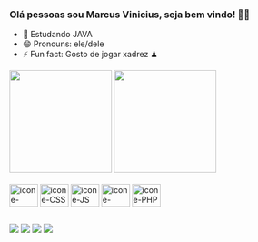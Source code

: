 ### Olá pessoas sou Marcus Vinicius, seja bem vindo! 🧠🧐

- 🌱 Estudando JAVA
- 😄 Pronouns: ele/dele
- ⚡ Fun fact: Gosto de jogar xadrez ♟


<div>
<img height="180em" src="https://github-readme-stats.vercel.app/api?username=marcusdev29&show_icons=true&theme=tokyonight"/>
<img height="180em" src="https://github-readme-stats.vercel.app/api/top-langs/?username=marcusdev29&layout=compact&show_icons=true&theme=tokyonight"/>
</div>

<div style="display: inline_block"><br>
 
  <img align="center" alt="icone-HTML" height="40" width="50" src="https://cdn.jsdelivr.net/gh/devicons/devicon/icons/html5/html5-original.svg" />
  <img align="center" alt="icone-CSS" height="40" width="50" src="https://cdn.jsdelivr.net/gh/devicons/devicon/icons/css3/css3-original.svg"/>
  <img align="center" alt="icone-JS" height="40" width="50" src="https://cdn.jsdelivr.net/gh/devicons/devicon/icons/javascript/javascript-original.svg"/>
  <img align="center" alt="icone-JAVA" height="40" width="50" src="https://cdn.jsdelivr.net/gh/devicons/devicon/icons/java/java-original.svg" />
  <img align="center" alt="icone-PHP" height="40" width="50" src="https://cdn.jsdelivr.net/gh/devicons/devicon/icons/php/php-original.svg"/>
</div>

##

<div>
  
  <a href="+55 (11)95941-8597"> <img src="https://img.shields.io/badge/WhatsApp-25D366?style=for-the-badge&logo=whatsapp&logoColor=white"></a>
  <a href="marcus.varaujo29@gmail.com"> <img src="https://img.shields.io/badge/Gmail-D14836?style=for-the-badge&logo=gmail&logoColor=white"></a>
  <a href="https://www.linkedin.com/in/marcus-araujo-sena/"> <img src="https://img.shields.io/badge/LinkedIn-0077B5?style=for-the-badge&logo=linkedin&logoColor=white"></a>
  <a href="https://github.com/marcusdev29"> <img src="https://img.shields.io/badge/GitHub-100000?style=for-the-badge&logo=github&logoColor=white"></a>
</div>  
